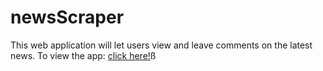 # newsScraper
This web application will let users view and leave comments on the latest news.
To view the app: [click here!](https://newsscraper-app.herokuapp.com/)ß